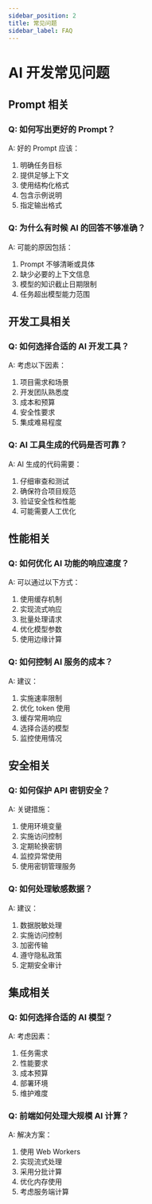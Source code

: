 ```yaml
---
sidebar_position: 2
title: 常见问题
sidebar_label: FAQ
---
```


# AI 开发常见问题

## Prompt 相关

### Q: 如何写出更好的 Prompt？
A: 好的 Prompt 应该：
1. 明确任务目标
2. 提供足够上下文
3. 使用结构化格式
4. 包含示例说明
5. 指定输出格式

### Q: 为什么有时候 AI 的回答不够准确？
A: 可能的原因包括：
1. Prompt 不够清晰或具体
2. 缺少必要的上下文信息
3. 模型的知识截止日期限制
4. 任务超出模型能力范围

## 开发工具相关

### Q: 如何选择合适的 AI 开发工具？
A: 考虑以下因素：
1. 项目需求和场景
2. 开发团队熟悉度
3. 成本和预算
4. 安全性要求
5. 集成难易程度

### Q: AI 工具生成的代码是否可靠？
A: AI 生成的代码需要：
1. 仔细审查和测试
2. 确保符合项目规范
3. 验证安全性和性能
4. 可能需要人工优化

## 性能相关

### Q: 如何优化 AI 功能的响应速度？
A: 可以通过以下方式：
1. 使用缓存机制
2. 实现流式响应
3. 批量处理请求
4. 优化模型参数
5. 使用边缘计算

### Q: 如何控制 AI 服务的成本？
A: 建议：
1. 实施速率限制
2. 优化 token 使用
3. 缓存常用响应
4. 选择合适的模型
5. 监控使用情况

## 安全相关

### Q: 如何保护 API 密钥安全？
A: 关键措施：
1. 使用环境变量
2. 实施访问控制
3. 定期轮换密钥
4. 监控异常使用
5. 使用密钥管理服务

### Q: 如何处理敏感数据？
A: 建议：
1. 数据脱敏处理
2. 实施访问控制
3. 加密传输
4. 遵守隐私政策
5. 定期安全审计

## 集成相关

### Q: 如何选择合适的 AI 模型？
A: 考虑因素：
1. 任务需求
2. 性能要求
3. 成本预算
4. 部署环境
5. 维护难度

### Q: 前端如何处理大规模 AI 计算？
A: 解决方案：
1. 使用 Web Workers
2. 实现流式处理
3. 采用分批计算
4. 优化内存使用
5. 考虑服务端计算 